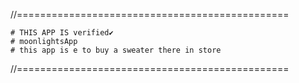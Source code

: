 
//===============================================

    # THIS APP IS verified✔ 
    # moonlightsApp
    # this app is e to buy a sweater there in store

//===============================================
